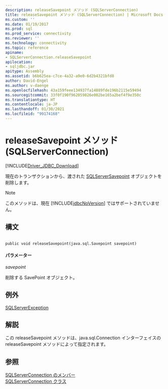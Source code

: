 ```yaml
---
description: releaseSavepoint メソッド (SQLServerConnection)
title: releaseSavepoint メソッド (SQLServerConnection) | Microsoft Docs
ms.custom: ''
ms.date: 01/19/2017
ms.prod: sql
ms.prod_service: connectivity
ms.reviewer: ''
ms.technology: connectivity
ms.topic: reference
apiname:
- SQLServerConnection.releaseSavepoint
apilocation:
- sqljdbc.jar
apitype: Assembly
ms.assetid: b6b625ea-c7ce-4a32-a9e0-6d2b4321bfd8
author: David-Engel
ms.author: v-daenge
ms.openlocfilehash: 43a159feee134937fa14889fde196b2115e59494
ms.sourcegitcommit: 33f0f190f962059826e002be165a2bef4f9e350c
ms.translationtype: HT
ms.contentlocale: ja-JP
ms.lasthandoff: 01/30/2021
ms.locfileid: "99174168"
---
```

# <a name="releasesavepoint-method-sqlserverconnection"></a>releaseSavepoint メソッド (SQLServerConnection)
[!INCLUDE[Driver_JDBC_Download](../../../includes/driver_jdbc_download.md)]

  現在のトランザクションから、渡された [SQLServerSavepoint](../../../connect/jdbc/reference/sqlserversavepoint-class.md) オブジェクトを削除します。  
  
> [!NOTE]  
>  このメソッドは、現在 [!INCLUDE[jdbcNoVersion](../../../includes/jdbcnoversion_md.md)] ではサポートされていません。  
  
## <a name="syntax"></a>構文  
  
```  
  
public void releaseSavepoint(java.sql.Savepoint savepoint)  
```  
  
#### <a name="parameters"></a>パラメーター  
 *savepoint*  
  
 削除する SavePoint オブジェクト。  
  
## <a name="exceptions"></a>例外  
 [SQLServerException](../../../connect/jdbc/reference/sqlserverexception-class.md)  
  
## <a name="remarks"></a>解説  
 この releaseSavepoint メソッドは、java.sql.Connection インターフェイスの releaseSavepoint メソッドによって指定されます。  
  
## <a name="see-also"></a>参照  
 [SQLServerConnection のメンバー](../../../connect/jdbc/reference/sqlserverconnection-members.md)   
 [SQLServerConnection クラス](../../../connect/jdbc/reference/sqlserverconnection-class.md)  
  
  
